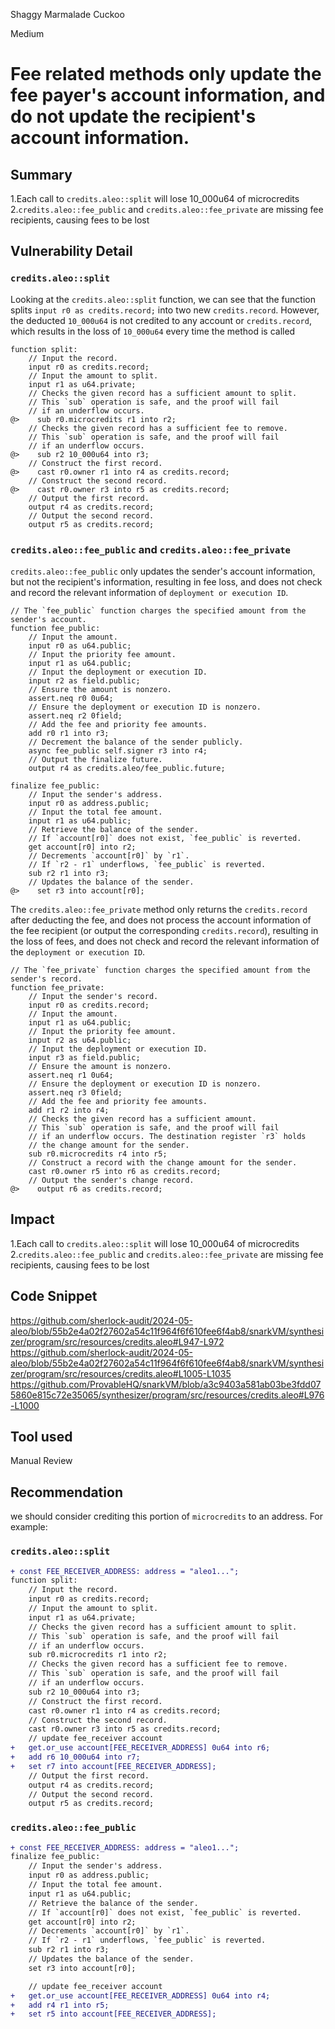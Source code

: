 Shaggy Marmalade Cuckoo

Medium

# Fee related methods only update the fee payer's account information, and do not update the recipient's account information.

## Summary
1.Each call to `credits.aleo::split` will lose 10_000u64 of microcredits
2.`credits.aleo::fee_public` and `credits.aleo::fee_private` are missing fee recipients, causing fees to be lost
## Vulnerability Detail
###  `credits.aleo::split` 
Looking at the `credits.aleo::split` function, we can see that the function splits `input r0 as credits.record;` into two new `credits.record`. However, the deducted `10_000u64` is not credited to any account or `credits.record`, which results in the loss of `10_000u64` every time the method is called
```aleo
function split:
    // Input the record.
    input r0 as credits.record;
    // Input the amount to split.
    input r1 as u64.private;
    // Checks the given record has a sufficient amount to split.
    // This `sub` operation is safe, and the proof will fail
    // if an underflow occurs.
@>    sub r0.microcredits r1 into r2;
    // Checks the given record has a sufficient fee to remove.
    // This `sub` operation is safe, and the proof will fail
    // if an underflow occurs.
@>    sub r2 10_000u64 into r3;
    // Construct the first record.
@>    cast r0.owner r1 into r4 as credits.record;
    // Construct the second record.
@>    cast r0.owner r3 into r5 as credits.record;
    // Output the first record.
    output r4 as credits.record;
    // Output the second record.
    output r5 as credits.record;
```
### `credits.aleo::fee_public` and `credits.aleo::fee_private` 
`credits.aleo::fee_public` only updates the sender's account information, but not the recipient's information, resulting in fee loss, and does not check and record the relevant information of `deployment or execution ID`.
```aleo
// The `fee_public` function charges the specified amount from the sender's account.
function fee_public:
    // Input the amount.
    input r0 as u64.public;
    // Input the priority fee amount.
    input r1 as u64.public;
    // Input the deployment or execution ID.
    input r2 as field.public;
    // Ensure the amount is nonzero.
    assert.neq r0 0u64;
    // Ensure the deployment or execution ID is nonzero.
    assert.neq r2 0field;
    // Add the fee and priority fee amounts.
    add r0 r1 into r3;
    // Decrement the balance of the sender publicly.
    async fee_public self.signer r3 into r4;
    // Output the finalize future.
    output r4 as credits.aleo/fee_public.future;

finalize fee_public:
    // Input the sender's address.
    input r0 as address.public;
    // Input the total fee amount.
    input r1 as u64.public;
    // Retrieve the balance of the sender.
    // If `account[r0]` does not exist, `fee_public` is reverted.
    get account[r0] into r2;
    // Decrements `account[r0]` by `r1`.
    // If `r2 - r1` underflows, `fee_public` is reverted.
    sub r2 r1 into r3;
    // Updates the balance of the sender.
@>    set r3 into account[r0];
```

The `credits.aleo::fee_private` method only returns the `credits.record` after deducting the fee, and does not process the account information of the fee recipient (or output the corresponding `credits.record`), resulting in the loss of fees, and does not check and record the relevant information of the `deployment or execution ID`.
```aleo
// The `fee_private` function charges the specified amount from the sender's record.
function fee_private:
    // Input the sender's record.
    input r0 as credits.record;
    // Input the amount.
    input r1 as u64.public;
    // Input the priority fee amount.
    input r2 as u64.public;
    // Input the deployment or execution ID.
    input r3 as field.public;
    // Ensure the amount is nonzero.
    assert.neq r1 0u64;
    // Ensure the deployment or execution ID is nonzero.
    assert.neq r3 0field;
    // Add the fee and priority fee amounts.
    add r1 r2 into r4;
    // Checks the given record has a sufficient amount.
    // This `sub` operation is safe, and the proof will fail
    // if an underflow occurs. The destination register `r3` holds
    // the change amount for the sender.
    sub r0.microcredits r4 into r5;
    // Construct a record with the change amount for the sender.
    cast r0.owner r5 into r6 as credits.record;
    // Output the sender's change record.
@>    output r6 as credits.record;
```
## Impact
1.Each call to `credits.aleo::split` will lose 10_000u64 of microcredits
2.`credits.aleo::fee_public` and `credits.aleo::fee_private` are missing fee recipients, causing fees to be lost
## Code Snippet
https://github.com/sherlock-audit/2024-05-aleo/blob/55b2e4a02f27602a54c11f964f6f610fee6f4ab8/snarkVM/synthesizer/program/src/resources/credits.aleo#L947-L972
https://github.com/sherlock-audit/2024-05-aleo/blob/55b2e4a02f27602a54c11f964f6f610fee6f4ab8/snarkVM/synthesizer/program/src/resources/credits.aleo#L1005-L1035
https://github.com/ProvableHQ/snarkVM/blob/a3c9403a581ab03be3fdd075860e815c72e35065/synthesizer/program/src/resources/credits.aleo#L976-L1000
## Tool used

Manual Review

## Recommendation
we should consider crediting this portion of `microcredits` to an address.
For example:
### `credits.aleo::split` 
```diff
+ const FEE_RECEIVER_ADDRESS: address = "aleo1...";
function split:
    // Input the record.
    input r0 as credits.record;
    // Input the amount to split.
    input r1 as u64.private;
    // Checks the given record has a sufficient amount to split.
    // This `sub` operation is safe, and the proof will fail
    // if an underflow occurs.
    sub r0.microcredits r1 into r2;
    // Checks the given record has a sufficient fee to remove.
    // This `sub` operation is safe, and the proof will fail
    // if an underflow occurs.
    sub r2 10_000u64 into r3;
    // Construct the first record.
    cast r0.owner r1 into r4 as credits.record;
    // Construct the second record.
    cast r0.owner r3 into r5 as credits.record;
    // update fee_receiver account
+   get.or_use account[FEE_RECEIVER_ADDRESS] 0u64 into r6;
+   add r6 10_000u64 into r7;
+   set r7 into account[FEE_RECEIVER_ADDRESS];    
    // Output the first record.
    output r4 as credits.record;
    // Output the second record.
    output r5 as credits.record;
```
### `credits.aleo::fee_public`
```diff
+ const FEE_RECEIVER_ADDRESS: address = "aleo1...";
finalize fee_public:
    // Input the sender's address.
    input r0 as address.public;
    // Input the total fee amount.
    input r1 as u64.public;
    // Retrieve the balance of the sender.
    // If `account[r0]` does not exist, `fee_public` is reverted.
    get account[r0] into r2;
    // Decrements `account[r0]` by `r1`.
    // If `r2 - r1` underflows, `fee_public` is reverted.
    sub r2 r1 into r3;
    // Updates the balance of the sender.
    set r3 into account[r0];

    // update fee_receiver account
+   get.or_use account[FEE_RECEIVER_ADDRESS] 0u64 into r4;
+   add r4 r1 into r5;
+   set r5 into account[FEE_RECEIVER_ADDRESS];   
```